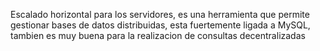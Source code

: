 Escalado horizontal para los servidores, es una herramienta que permite gestionar bases de datos distribuidas, esta fuertemente ligada a MySQL, tambien es muy buena para la realizacion de consultas decentralizadas